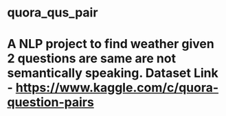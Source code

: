 # quora_qus_pair
# A NLP project to find weather given 2 questions are same are not semantically speaking. Dataset Link - https://www.kaggle.com/c/quora-question-pairs
